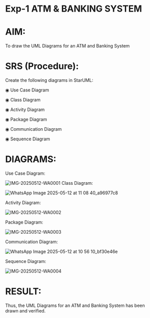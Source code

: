 # Exp-1 ATM & BANKING SYSTEM

# AIM:
To draw  the UML Diagrams for an ATM and Banking System

# SRS (Procedure):
Create the following diagrams in StarUML:

◉ Use Case Diagram

◉ Class Diagram

◉ Activity Diagram

◉ Package Diagram

◉ Communication Diagram

◉ Sequence Diagram

# DIAGRAMS:
 Use Case Diagram:
 
![IMG-20250512-WA0001](https://github.com/user-attachments/assets/227afbbb-a68f-4a84-a313-447e4692fc3f)
 Class Diagram:
 
 ![WhatsApp Image 2025-05-12 at 11 08 40_a96977c8](https://github.com/user-attachments/assets/6cefa1ec-c55d-4ab8-a647-58b9d31b1b8d)
 
Activity Diagram:


![IMG-20250512-WA0002](https://github.com/user-attachments/assets/bebc6b1a-0bfc-4278-ba18-431609a2d2f5)

Package Diagram:

![IMG-20250512-WA0003](https://github.com/user-attachments/assets/5a0bb8fe-c07d-4abb-80d4-0e24f3a29740)

Communication Diagram:

![WhatsApp Image 2025-05-12 at 10 56 10_bf30e46e](https://github.com/user-attachments/assets/d7bc93f3-2a61-4f5a-b628-b139ce3a3815)

Sequence Diagram:

![IMG-20250512-WA0004](https://github.com/user-attachments/assets/39a29b47-53e8-45fb-bcf4-d744f890fd68)






# RESULT:
Thus, the UML Diagrams for an ATM and Banking System has been drawn and verified.
